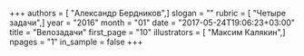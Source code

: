 +++
authors = [ "Александр Бердников",]
slogan = ""
rubric = [ "Четыре задачи",]
year = "2016"
month = "01"
date = "2017-05-24T19:06:23+03:00"
title = "Велозадачи"
first_page = "10"
illustrators = [ "Максим Калякин",]
npages = "1"
in_sample = false
+++
